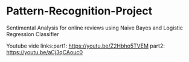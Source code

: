 # Pattern-Recognition-Project
Sentimental Analysis for online reviews using Naive Bayes and Logistic Regression Classifier

Youtube vide links:part1: https://youtu.be/Z2Hbho5TVEM
part2: https://youtu.be/aCj3qCAouc0
